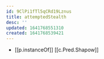 ```yaml
---
id: 9ClPi1fTl5qCRd19Lznus
title: attemptedStealth
desc: ''
updated: 1641768551310
created: 1641768539421
---
```



- [[p.instanceOf]] [[c.Pred.Shapow]]
